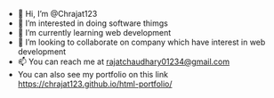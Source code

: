 - 👋 Hi, I’m @Chrajat123
- 👀 I’m interested in doing software thimgs
- 🌱 I’m currently learning web development
- 💞️ I’m looking to collaborate on company which have interest in web development
- 📫 You can reach me at rajatchaudhary01234@gmail.com
- You can also see my portfolio on this link https://chrajat123.github.io/html-portfolio/

<!---
Chrajat123/Chrajat123 is a ✨ special ✨ repository because its `README.md` (this file) appears on your GitHub profile.
You can click the Preview link to take a look at your changes.
--->
